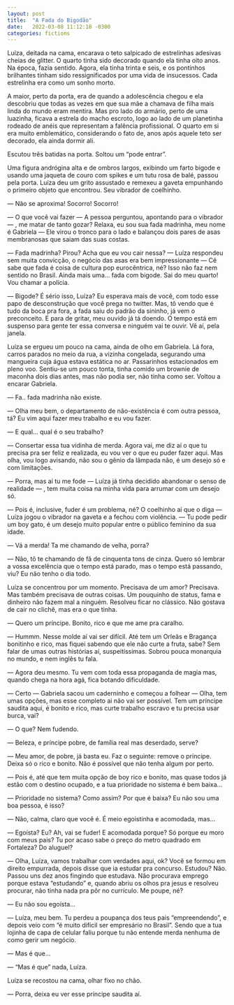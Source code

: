 ```yaml
---
layout: post
title:  "A Fada do Bigodão"
date:   2022-03-08 11:12:18 -0300
categories: fictions
---
```


Luíza, deitada na cama, encarava o teto salpicado de estrelinhas adesivas cheias de glitter. O quarto tinha sido decorado quando ela tinha oito anos. Na época, fazia sentido. Agora, ela tinha trinta e seis, e os pontinhos brilhantes tinham sido ressignificados por uma vida de insucessos. Cada estrelinha era como um sonho morto.

<!--more-->

A maior, perto da porta, era de quando a adolescência chegou e ela descobriu que todas as vezes em que sua mãe a chamava de filha mais linda do mundo eram mentira. Mas pro lado do armário, perto de uma luazinha, ficava a estrela do macho escroto, logo ao lado de um planetinha rodeado de anéis que representam a falência profissional. O quarto em si era muito emblemático, considerando o fato de, anos após aquele teto ser decorado, ela ainda dormir ali.

Escutou três batidas na porta. Soltou um “pode entrar”.

Uma figura andrógina alta e de ombros largos, exibindo um farto bigode e usando uma jaqueta de couro com spikes e um tutu rosa de balé, passou pela porta. Luíza deu um grito assustado e remexeu a gaveta empunhando o primeiro objeto que encontrou. Seu vibrador de coelhinho.

— Não se aproxima! Socorro! Socorro!

— O que você vai fazer — A pessoa perguntou, apontando para o vibrador — , me matar de tanto gozar? Relaxa, eu sou sua fada madrinha, meu nome é Gabriela — Ele virou o tronco para o lado e balançou dois pares de asas membranosas que saiam das suas costas.

— Fada madrinha? Pirou? Acha que eu vou cair nessa? — Luíza respondeu sem muita convicção, o negócio das asas era bem impressionante — Cê sabe que fada é coisa de cultura pop eurocêntrica, né? Isso não faz nem sentido no Brasil. Ainda mais uma… fada com bigode. Sai do meu quarto! Vou chamar a polícia.

— Bigode? É sério isso, Luíza? Eu esperava mais de você, com todo esse papo de desconstrução que você prega no twitter. Mas, tô vendo que é tudo da boca pra fora, a fada saiu do padrão da sininho, já vem o preconceito. E para de gritar, meu ouvido já tá doendo. O tempo está em suspenso para gente ter essa conversa e ninguém vai te ouvir. Vê aí, pela janela.

Luíza se ergueu um pouco na cama, ainda de olho em Gabriela. Lá fora, carros parados no meio da rua, a vizinha congelada, segurando uma mangueira cuja água estava estática no ar. Passarinhos estacionados em pleno voo. Sentiu-se um pouco tonta, tinha comido um brownie de maconha dois dias antes, mas não podia ser, não tinha como ser. Voltou a encarar Gabriela.

— Fa.. fada madrinha não existe.

— Olha meu bem, o departamento de não-existência é com outra pessoa, tá? Eu vim aqui fazer meu trabalho e eu vou fazer.

— E qual… qual é o seu trabalho?

— Consertar essa tua vidinha de merda. Agora vai, me diz aí o que tu precisa pra ser feliz e realizada, eu vou ver o que eu puder fazer aqui. Mas olha, vou logo avisando, não sou o gênio da lâmpada não, é um desejo só e com limitações.

— Porra, mas aí tu me fode — Luíza já tinha decidido abandonar o senso de realidade — , tem muita coisa na minha vida para arrumar com um desejo só.

— Pois é, inclusive, fuder é um problema, né? O coelhinho aí que o diga — Luíza jogou o vibrador na gaveta e a fechou com violência. — Tu pode pedir um boy gato, é um desejo muito popular entre o público feminino da sua idade.

— Vá a merda! Ta me chamando de velha, porra?

— Não, tô te chamando de fã de cinquenta tons de cinza. Quero só lembrar a vossa excelência que o tempo está parado, mas o tempo está passando, viu? Eu não tenho o dia todo.

Luíza se concentrou por um momento. Precisava de um amor? Precisava. Mas também precisava de outras coisas. Um pouquinho de status, fama e dinheiro não fazem mal a ninguém. Resolveu ficar no clássico. Não gostava de cair no clichê, mas era o que tinha.

— Quero um príncipe. Bonito, rico e que me ame pra caralho.

— Hummm. Nesse molde aí vai ser difícil. Até tem um Orleãs e Bragança bonitinho e rico, mas fiquei sabendo que ele não curte a fruta, sabe? Sem falar de umas outras histórias aí, suspeitíssimas. Sobrou pouca monarquia no mundo, e nem inglês tu fala.

— Agora deu mesmo. Tu vem com toda essa propaganda de magia mas, quando chega na hora agá, fica botando dificuldade.

— Certo — Gabriela sacou um caderninho e começou a folhear — Olha, tem umas opções, mas esse completo ai não vai ser possível. Tem um príncipe saudita aqui, é bonito e rico, mas curte trabalho escravo e tu precisa usar burca, vai?

— O que? Nem fudendo.

— Beleza, e príncipe pobre, de família real mas deserdado, serve?

— Meu amor, de pobre, já basta eu. Faz o seguinte: remove o príncipe. Deixa só o rico e bonito. Não é possível que não tenha algum por perto.

— Pois é, até que tem muita opção de boy rico e bonito, mas quase todos já estão com o destino ocupado, e a tua prioridade no sistema é bem baixa…

— Prioridade no sistema? Como assim? Por que é baixa? Eu não sou uma boa pessoa, é isso?

— Não, calma, claro que você é. É meio egoistinha e acomodada, mas…

— Egoísta? Eu? Ah, vai se fuder! E acomodada porque? Só porque eu moro com meus pais? Tu por acaso sabe o preço do metro quadrado em Fortaleza? Do aluguel?

— Olha, Luíza, vamos trabalhar com verdades aqui, ok? Você se formou em direito empurrada, depois disse que ia estudar pra concurso. Estudou? Não. Passou uns dez anos fingindo que estudava. Não procurava emprego porque estava “estudando” e, quando abriu os olhos pra jesus e resolveu procurar, não tinha nada pra pôr no currículo. Me poupe, né?

— Eu não sou egoísta…

— Luíza, meu bem. Tu perdeu a poupança dos teus pais “empreendendo”, e depois veio com “é muito difícil ser empresário no Brasil”. Sendo que a tua lojinha de capa de celular faliu porque tu não entende merda nenhuma de como gerir um negócio.

— Mas é que…

— “Mas é que” nada, Luíza.

Luíza se recostou na cama, olhar fixo no chão.

— Porra, deixa eu ver esse príncipe saudita aí.